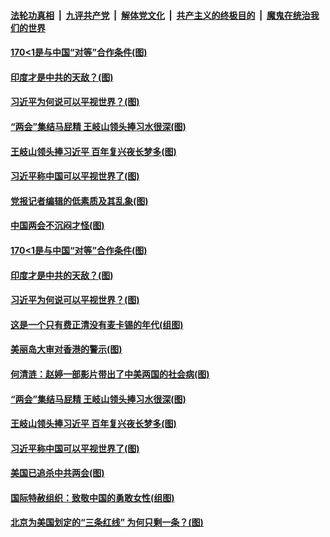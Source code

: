 ####  [法轮功真相](../../../../basic/blob/master/README.md?t=03121201) &nbsp;|&nbsp; [九评共产党](../../../../9ping.md/blob/master/README.md?t=03121201) &nbsp;|&nbsp; [解体党文化](../../../../jtdwh.md/blob/master/README.md?t=03121201)  &nbsp;|&nbsp; [共产主义的终极目的](../../../../gczydzjmd.md/blob/master/README.md?t=03121201) &nbsp;|&nbsp; [魔鬼在统治我们的世界](../../../../mgztzwmdsj.md/blob/master/README.md?t=03121201) 

#### [170&lt;1是与中国“对等”合作条件(图)](../pages/p4/965263.md?t=03121201) 

#### [印度才是中共的天敌？(图)](../pages/p4/965267.md?t=03121201) 

#### [习近平为何说可以平视世界？(图)](../pages/p4/965269.md?t=03121201) 

#### [“两会”集结马屁精 王岐山领头捧习水很深(图)](../pages/p4/965181.md?t=03121201) 

#### [王岐山领头捧习近平 百年复兴夜长梦多(图)](../pages/p4/965179.md?t=03121201) 

#### [习近平称中国可以平视世界了(图)](../pages/p4/965040.md?t=03121201) 

#### [党报记者编辑的低素质及其乱象(图)](../pages/p4/965316.md?t=03121201) 


#### [中国两会不沉闷才怪(图)](../pages/p4/965285.md?t=03121201) 

#### [170&lt;1是与中国“对等”合作条件(图)](../pages/p4/965263.md?t=03121201) 

#### [印度才是中共的天敌？(图)](../pages/p4/965267.md?t=03121201) 

#### [习近平为何说可以平视世界？(图)](../pages/p4/965269.md?t=03121201) 

#### [这是一个只有费正清没有麦卡锡的年代(组图)](../pages/p4/965272.md?t=03121201) 




#### [美丽岛大审对香港的警示(图)](../pages/p4/965190.md?t=03121201) 

#### [何清涟：赵婷一部影片带出了中美两国的社会病(图)](../pages/p4/965186.md?t=03121201) 

#### [“两会”集结马屁精 王岐山领头捧习水很深(图)](../pages/p4/965181.md?t=03121201) 

#### [王岐山领头捧习近平 百年复兴夜长梦多(图)](../pages/p4/965179.md?t=03121201) 


#### [习近平称中国可以平视世界了(图)](../pages/p4/965040.md?t=03121201) 


#### [美国已追杀中共两会(图)](../pages/p4/965048.md?t=03121201) 

#### [国际特赦组织：致敬中国的勇敢女性(组图)](../pages/p4/965047.md?t=03121201) 

#### [北京为美国划定的“三条红线” 为何只剩一条？(图)](../pages/p4/965051.md?t=03121201) 

